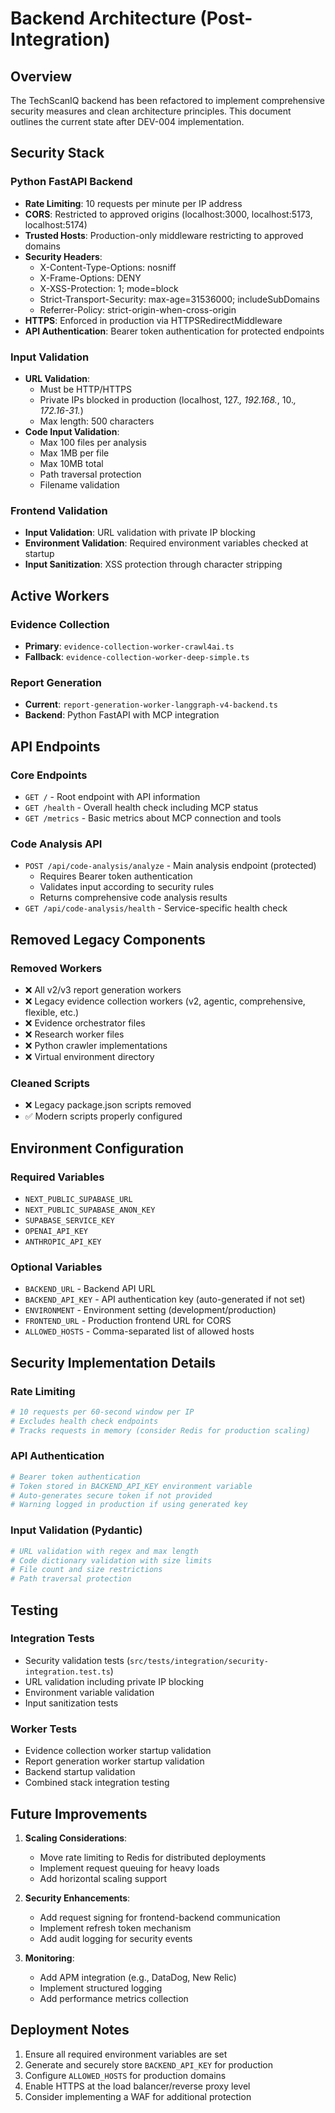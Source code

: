 # Backend Architecture (Post-Integration)

## Overview

The TechScanIQ backend has been refactored to implement comprehensive security measures and clean architecture principles. This document outlines the current state after DEV-004 implementation.

## Security Stack

### Python FastAPI Backend
- **Rate Limiting**: 10 requests per minute per IP address
- **CORS**: Restricted to approved origins (localhost:3000, localhost:5173, localhost:5174)
- **Trusted Hosts**: Production-only middleware restricting to approved domains
- **Security Headers**: 
  - X-Content-Type-Options: nosniff
  - X-Frame-Options: DENY
  - X-XSS-Protection: 1; mode=block
  - Strict-Transport-Security: max-age=31536000; includeSubDomains
  - Referrer-Policy: strict-origin-when-cross-origin
- **HTTPS**: Enforced in production via HTTPSRedirectMiddleware
- **API Authentication**: Bearer token authentication for protected endpoints

### Input Validation
- **URL Validation**: 
  - Must be HTTP/HTTPS
  - Private IPs blocked in production (localhost, 127.*, 192.168.*, 10.*, 172.16-31.*)
  - Max length: 500 characters
- **Code Input Validation**:
  - Max 100 files per analysis
  - Max 1MB per file
  - Max 10MB total
  - Path traversal protection
  - Filename validation

### Frontend Validation
- **Input Validation**: URL validation with private IP blocking
- **Environment Validation**: Required environment variables checked at startup
- **Input Sanitization**: XSS protection through character stripping

## Active Workers

### Evidence Collection
- **Primary**: `evidence-collection-worker-crawl4ai.ts`
- **Fallback**: `evidence-collection-worker-deep-simple.ts`

### Report Generation
- **Current**: `report-generation-worker-langgraph-v4-backend.ts`
- **Backend**: Python FastAPI with MCP integration

## API Endpoints

### Core Endpoints
- `GET /` - Root endpoint with API information
- `GET /health` - Overall health check including MCP status
- `GET /metrics` - Basic metrics about MCP connection and tools

### Code Analysis API
- `POST /api/code-analysis/analyze` - Main analysis endpoint (protected)
  - Requires Bearer token authentication
  - Validates input according to security rules
  - Returns comprehensive code analysis results
- `GET /api/code-analysis/health` - Service-specific health check

## Removed Legacy Components

### Removed Workers
- ❌ All v2/v3 report generation workers
- ❌ Legacy evidence collection workers (v2, agentic, comprehensive, flexible, etc.)
- ❌ Evidence orchestrator files
- ❌ Research worker files
- ❌ Python crawler implementations
- ❌ Virtual environment directory

### Cleaned Scripts
- ❌ Legacy package.json scripts removed
- ✅ Modern scripts properly configured

## Environment Configuration

### Required Variables
- `NEXT_PUBLIC_SUPABASE_URL`
- `NEXT_PUBLIC_SUPABASE_ANON_KEY`
- `SUPABASE_SERVICE_KEY`
- `OPENAI_API_KEY`
- `ANTHROPIC_API_KEY`

### Optional Variables
- `BACKEND_URL` - Backend API URL
- `BACKEND_API_KEY` - API authentication key (auto-generated if not set)
- `ENVIRONMENT` - Environment setting (development/production)
- `FRONTEND_URL` - Production frontend URL for CORS
- `ALLOWED_HOSTS` - Comma-separated list of allowed hosts

## Security Implementation Details

### Rate Limiting
```python
# 10 requests per 60-second window per IP
# Excludes health check endpoints
# Tracks requests in memory (consider Redis for production scaling)
```

### API Authentication
```python
# Bearer token authentication
# Token stored in BACKEND_API_KEY environment variable
# Auto-generates secure token if not provided
# Warning logged in production if using generated key
```

### Input Validation (Pydantic)
```python
# URL validation with regex and max length
# Code dictionary validation with size limits
# File count and size restrictions
# Path traversal protection
```

## Testing

### Integration Tests
- Security validation tests (`src/tests/integration/security-integration.test.ts`)
- URL validation including private IP blocking
- Environment variable validation
- Input sanitization tests

### Worker Tests
- Evidence collection worker startup validation
- Report generation worker startup validation
- Backend startup validation
- Combined stack integration testing

## Future Improvements

1. **Scaling Considerations**:
   - Move rate limiting to Redis for distributed deployments
   - Implement request queuing for heavy loads
   - Add horizontal scaling support

2. **Security Enhancements**:
   - Add request signing for frontend-backend communication
   - Implement refresh token mechanism
   - Add audit logging for security events

3. **Monitoring**:
   - Add APM integration (e.g., DataDog, New Relic)
   - Implement structured logging
   - Add performance metrics collection

## Deployment Notes

1. Ensure all required environment variables are set
2. Generate and securely store `BACKEND_API_KEY` for production
3. Configure `ALLOWED_HOSTS` for production domains
4. Enable HTTPS at the load balancer/reverse proxy level
5. Consider implementing a WAF for additional protection